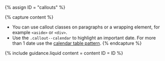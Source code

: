 {% assign ID = "callouts" %}

{% capture content %}
- You can use callout classes on paragraphs or a wrapping element, for example `<aside>` or `<div>`.
- Use the `.callout--calendar` to highlight an important date. For more than 1 date use the [calendar table pattern](/patterns/calendar-table).
{% endcapture %}

{% include guidance.liquid  content = content  ID = ID %}
